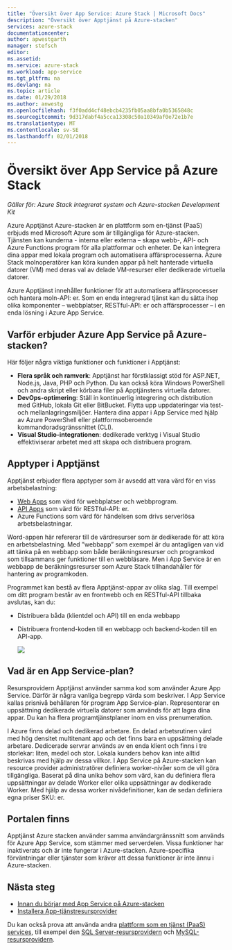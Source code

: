 ```yaml
---
title: "Översikt över App Service: Azure Stack | Microsoft Docs"
description: "Översikt över Apptjänst på Azure-stacken"
services: azure-stack
documentationcenter: 
author: apwestgarth
manager: stefsch
editor: 
ms.assetid: 
ms.service: azure-stack
ms.workload: app-service
ms.tgt_pltfrm: na
ms.devlang: na
ms.topic: article
ms.date: 01/29/2018
ms.author: anwestg
ms.openlocfilehash: f3f0add4cf48ebcb4235fb05aa8bfa0b5365848c
ms.sourcegitcommit: 9d317dabf4a5cca13308c50a10349af0e72e1b7e
ms.translationtype: MT
ms.contentlocale: sv-SE
ms.lasthandoff: 02/01/2018
---
```

# <a name="app-service-on-azure-stack-overview"></a>Översikt över App Service på Azure Stack
*Gäller för: Azure Stack integrerat system och Azure-stacken Development Kit*

Azure Apptjänst Azure-stacken är en plattform som en-tjänst (PaaS) erbjuds med Microsoft Azure som är tillgängliga för Azure-stacken. Tjänsten kan kunderna - interna eller externa – skapa webb-, API- och Azure Functions program för alla plattformar och enheter. De kan integrera dina appar med lokala program och automatisera affärsprocesserna. Azure Stack molnoperatörer kan köra kunden appar på helt hanterade virtuella datorer (VM) med deras val av delade VM-resurser eller dedikerade virtuella datorer.

Azure Apptjänst innehåller funktioner för att automatisera affärsprocesser och hantera moln-API: er. Som en enda integrerad tjänst kan du sätta ihop olika komponenter – webbplatser, RESTful-API: er och affärsprocesser – i en enda lösning i Azure App Service.

## <a name="why-offer-azure-app-service-on-azure-stack"></a>Varför erbjuder Azure App Service på Azure-stacken?

Här följer några viktiga funktioner och funktioner i Apptjänst:
- **Flera språk och ramverk**: Apptjänst har förstklassigt stöd för ASP.NET, Node.js, Java, PHP och Python. Du kan också köra Windows PowerShell och andra skript eller körbara filer på Apptjänstens virtuella datorer.
- **DevOps-optimering**: Ställ in kontinuerlig integrering och distribution med GitHub, lokala Git eller BitBucket. Flytta upp uppdateringar via test- och mellanlagringsmiljöer. Hantera dina appar i App Service med hjälp av Azure PowerShell eller plattformsoberoende kommandoradsgränssnittet (CLI).
- **Visual Studio-integrationen**: dedikerade verktyg i Visual Studio effektiviserar arbetet med att skapa och distribuera program.

## <a name="app-types-in-app-service"></a>Apptyper i Apptjänst

Apptjänst erbjuder flera apptyper som är avsedd att vara värd för en viss arbetsbelastning:

- [Web Apps](https://docs.microsoft.com/azure/app-service-web/app-service-web-overview) som värd för webbplatser och webbprogram.
- [API Apps](https://docs.microsoft.com/azure/app-service-api/app-service-api-apps-why-best-platform) som värd för RESTful-API: er.
- Azure Functions som värd för händelsen som drivs serverlösa arbetsbelastningar.

Word-appen här refererar till de värdresurser som är dedikerade för att köra en arbetsbelastning. Med ”webbapp” som exempel är du antagligen van vid att tänka på en webbapp som både beräkningsresurser och programkod som tillsammans ger funktioner till en webbläsare. Men i App Service är en webbapp de beräkningsresurser som Azure Stack tillhandahåller för hantering av programkoden.

Programmet kan bestå av flera Apptjänst-appar av olika slag. Till exempel om ditt program består av en frontwebb och en RESTful-API tillbaka avslutas, kan du:
- Distribuera båda (klientdel och API) till en enda webbapp
- Distribuera frontend-koden till en webbapp och backend-koden till en API-app.

   ![](media/azure-stack-app-service-overview/image01.png)

## <a name="what-is-an-app-service-plan"></a>Vad är en App Service-plan?

Resursprovidern Apptjänst använder samma kod som använder Azure App Service. Därför är några vanliga begrepp värda som beskriver. I App Service kallas prisnivå behållaren för program App Service-plan. Representerar en uppsättning dedikerade virtuella datorer som används för att lagra dina appar. Du kan ha flera programtjänstplaner inom en viss prenumeration.

I Azure finns delad och dedikerad arbetare. En delad arbetsrutinen värd med hög densitet multitenant app och det finns bara en uppsättning delade arbetare. Dedicerade servrar används av en enda klient och finns i tre storlekar: liten, medel och stor. Lokala kunders behov kan inte alltid beskrivas med hjälp av dessa villkor. I App Service på Azure-stacken kan resource provider administratörer definiera worker-nivåer som de vill göra tillgängliga. Baserat på dina unika behov som värd, kan du definiera flera uppsättningar av delade Worker eller olika uppsättningar av dedikerade Worker. Med hjälp av dessa worker nivådefinitioner, kan de sedan definiera egna priser SKU: er.

## <a name="portal-features"></a>Portalen finns

Apptjänst Azure stacken använder samma användargränssnitt som används för Azure App Service, som stämmer med serverdelen. Vissa funktioner har inaktiverats och är inte fungerar i Azure-stacken. Azure-specifika förväntningar eller tjänster som kräver att dessa funktioner är inte ännu i Azure-stacken.

## <a name="next-steps"></a>Nästa steg


- [Innan du börjar med App Service på Azure-stacken](azure-stack-app-service-before-you-get-started.md)
- [Installera App-tjänstresursprovider](azure-stack-app-service-deploy.md)

Du kan också prova att använda andra [plattform som en tjänst (PaaS) services](azure-stack-tools-paas-services.md), till exempel den [SQL Server-resursprovidern](azure-stack-sql-resource-provider-deploy.md) och [MySQL-resursprovidern](azure-stack-mysql-resource-provider-deploy.md).
